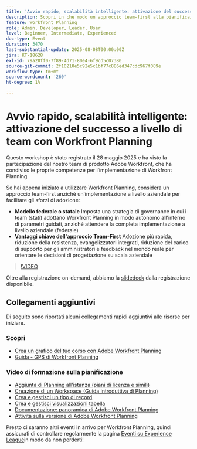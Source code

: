 ```yaml
---
title: 'Avvio rapido, scalabilità intelligente: attivazione del successo a livello di team con Workfront Planning'
description: Scopri in che modo un approccio team-first alla pianificazione di Adobe Workfront accelera l’adozione, riduce la resistenza e crea una base scalabile per il successo a livello aziendale.
feature: Workfront Planning
role: Admin, Developer, Leader, User
level: Beginner, Intermediate, Experienced
doc-type: Event
duration: 3470
last-substantial-update: 2025-08-08T00:00:00Z
jira: KT-18628
exl-id: 79a28ff0-7f89-4d71-80e4-6f9cd5c07380
source-git-commit: 2f10210e5c92e5c1bf77c886ed347cdc967f089e
workflow-type: tm+mt
source-wordcount: '260'
ht-degree: 1%

---
```


# Avvio rapido, scalabilità intelligente: attivazione del successo a livello di team con Workfront Planning

Questo workshop è stato registrato il 28 maggio 2025 e ha visto la partecipazione del nostro team di prodotto Adobe Workfront, che ha condiviso le proprie competenze per l’implementazione di Workfront Planning. 

Se hai appena iniziato a utilizzare Workfront Planning, considera un approccio team-first anziché un’implementazione a livello aziendale per facilitare gli sforzi di adozione: 

* **Modello federale o statale** Imposta una strategia di governance in cui i team (stati) adottano Workfront Planning in modo autonomo all&#39;interno di parametri guidati, anziché attendere la completa implementazione a livello aziendale (federale)  
* **Vantaggi chiave dell&#39;approccio Team-First** Adozione più rapida, riduzione della resistenza, evangelizzatori integrati, riduzione del carico di supporto per gli amministratori e feedback nel mondo reale per orientare le decisioni di progettazione su scala aziendale 

>[!VIDEO](https://video.tv.adobe.com/v/3469964/?learn=on&enablevpops)

Oltre alla registrazione on-demand, abbiamo la [slidedeck](https://workfront-experience.s3.us-west-2.amazonaws.com/Training/Guides/Customer+Success+at+Scale/052825+-+Start+Fast,+Scale+Smart+Activating+Team-Level+Success+with+Workfront+Planning.pdf) dalla registrazione disponibile.

## Collegamenti aggiuntivi

Di seguito sono riportati alcuni collegamenti rapidi aggiuntivi alle risorse per iniziare. 

### Scopri

* [Crea un grafico del tuo corso con Adobe Workfront Planning](https://experienceleaguecommunities.adobe.com/t5/workfront-discussions/event-follow-up-learn-chart-your-course-to-success-with-adobe/td-p/743077)
* [Guida - GPS di Workfront Planning](https://workfront-experience.s3.us-west-2.amazonaws.com/Training/Guides/Customer+Success+at+Scale/Workfront+Planning+Guidebook.pdf)

### Video di formazione sulla pianificazione

* [Aggiunta di Planning all&#39;istanza (piani di licenza e simili)](https://experienceleague.adobe.com/it/docs/workfront-learn/tutorials-workfront/workfront-planning/add-planning-to-your-instance)
* [Creazione di un Workspace (Guida introduttiva di Planning)](https://experienceleague.adobe.com/it/docs/workfront-learn/tutorials-workfront/workfront-planning/create-a-workspace)
* [Crea e gestisci un tipo di record](https://experienceleague.adobe.com/it/docs/workfront-learn/tutorials-workfront/workfront-planning/create-and-manage-a-record-type)
* [Crea e gestisci visualizzazioni tabella](https://experienceleague.adobe.com/it/docs/workfront-learn/tutorials-workfront/workfront-planning/create-and-manage-table-views)
* [Documentazione: panoramica di Adobe Workfront Planning](https://experienceleague.adobe.com/it/docs/workfront/using/adobe-workfront-planning/adobe-workfront-planning-general-information/planning-overview)
* [Attività sulla versione di Adobe Workfront Planning](https://experienceleague.adobe.com/it/docs/workfront/using/product-announcements/product-releases/planning-release-activity/planning-release-activity-article-index)

Presto ci saranno altri eventi in arrivo per Workfront Planning, quindi assicurati di controllare regolarmente la pagina [Eventi su Experience League](https://experienceleague.adobe.com/events/?lang=it&filters=Workfront)in modo da non perderti!
